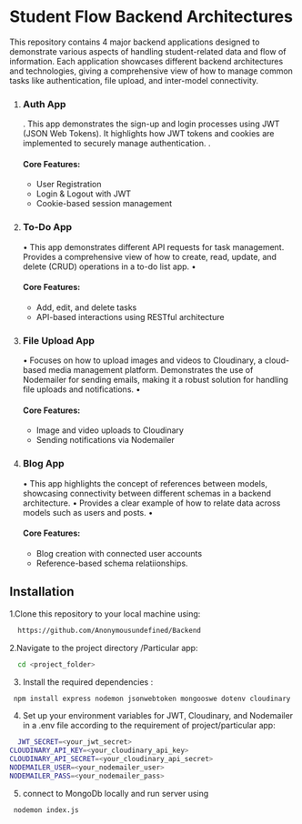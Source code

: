<h1>Student Flow Backend Architectures</h1>

This repository contains 4 major backend applications designed to demonstrate various aspects of handling student-related data and flow of information. Each application showcases different backend architectures and technologies, giving a comprehensive view of how to manage common tasks like authentication, file upload, and inter-model connectivity.

1. <h3>Auth App</h3>

	.	This app demonstrates the sign-up and login processes using JWT (JSON Web Tokens).
		It highlights how JWT tokens and cookies are implemented to securely manage authentication.
	.	<h4>Core Features:</h4>
	-	User Registration
	-	Login & Logout with JWT
	-	Cookie-based session management

2. <h3>To-Do App</h3>

	•	This app demonstrates different API requests for task management.
		Provides a comprehensive view of how to create, read, update, and delete (CRUD) operations in a to-do list app.
	•	<h4>Core Features:</h4>
	-	Add, edit, and delete tasks
	-	API-based interactions using RESTful architecture

3. <h3>File Upload App</h3>

	•	Focuses on how to upload images and videos to Cloudinary, a cloud-based media management platform.
		Demonstrates the use of Nodemailer for sending emails, making it a robust solution for handling file uploads and notifications.
	•	<h4>Core Features:</h4>
	-	Image and video uploads to Cloudinary
	-	Sending notifications via Nodemailer

4. <h3>Blog App</h3>

	•	This app highlights the concept of references between models, showcasing connectivity between different schemas in a backend architecture.
	•	Provides a clear example of how to relate data across models such as users and posts.
	•	<h4>Core Features:</h4>
	-	Blog creation with connected user accounts
	-	Reference-based schema relatiionships.
## Installation

1.Clone this repository to your local machine using:

```bash
  https://github.com/Anonymousundefined/Backend
```
2.Navigate to the project directory /Particular app:

```bash
  cd <project_folder>
```
3. Install the required dependencies :

```bash
 npm install express nodemon jsonwebtoken mongooswe dotenv cloudinary
```
4. Set up your environment variables for JWT, Cloudinary, and Nodemailer in a .env file according to the requirement of project/particular app:

```bash
  JWT_SECRET=<your_jwt_secret>
CLOUDINARY_API_KEY=<your_cloudinary_api_key>
CLOUDINARY_API_SECRET=<your_cloudinary_api_secret>
NODEMAILER_USER=<your_nodemailer_user>
NODEMAILER_PASS=<your_nodemailer_pass>
```
5. connect to MongoDb locally and  run server using
```bash
 nodemon index.js
```
